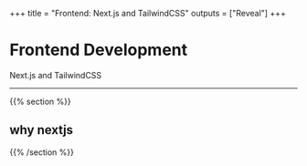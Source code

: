 +++
title = "Frontend: Next.js and TailwindCSS"
outputs = ["Reveal"]
+++

# Frontend Development
Next.js and TailwindCSS

---

{{% section %}}

## why nextjs

{{% /section %}}